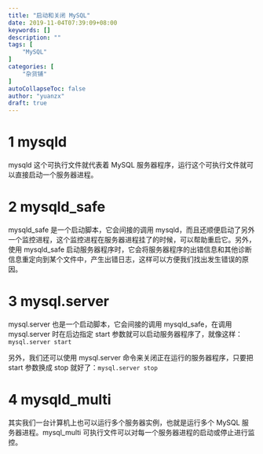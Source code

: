 ```yaml
---
title: "启动和关闭 MySQL"
date: 2019-11-04T07:39:09+08:00
keywords: []
description: ""
tags: [
    "MySQL"
]
categories: [
    "杂货铺"
]
autoCollapseToc: false
author: "yuanzx"
draft: true
---
```


# 1 mysqld

mysqld 这个可执行文件就代表着 MySQL 服务器程序，运行这个可执行文件就可以直接启动一个服务器进程。

# 2 mysqld_safe

mysqld_safe 是一个启动脚本，它会间接的调用 mysqld，而且还顺便启动了另外一个监控进程，这个监控进程在服务器进程挂了的时候，可以帮助重启它。另外，使用 mysqld_safe 启动服务器程序时，它会将服务器程序的出错信息和其他诊断信息重定向到某个文件中，产生出错日志，这样可以方便我们找出发生错误的原因。

# 3 mysql.server

mysql.server 也是一个启动脚本，它会间接的调用 mysqld_safe，在调用 mysql.server 时在后边指定 start 参数就可以启动服务器程序了，就像这样：`mysql.server start`

另外，我们还可以使用 mysql.server 命令来关闭正在运行的服务器程序，只要把 start 参数换成 stop 就好了：`mysql.server stop`

# 4 mysqld_multi

其实我们一台计算机上也可以运行多个服务器实例，也就是运行多个 MySQL 服务器进程。mysql_multi 可执行文件可以对每一个服务器进程的启动或停止进行监控。

